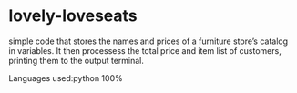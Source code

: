 # lovely-loveseats
simple code that stores the names and prices of a furniture store’s catalog in variables. It then processess the total price and item list of customers, printing them to the output terminal.

Languages used:python 100%
